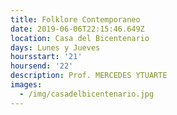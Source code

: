 ```yaml
---
title: Folklore Contemporaneo
date: 2019-06-06T22:15:46.649Z
location: Casa del Bicentenario
days: Lunes y Jueves
hoursstart: '21'
hoursend: '22'
description: Prof. MERCEDES YTUARTE
images:
  - /img/casadelbicentenario.jpg
---
```


